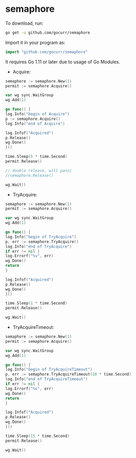 # semaphore

To download, run:

```bash
go get -u github.com/gocurr/semaphore
```

Import it in your program as:

```go
import "github.com/gocurr/semaphore"
```

It requires Go 1.11 or later due to usage of Go Modules.

- Acquire:

```go
semaphore := semaphore.New(1)
permit := semaphore.Acquire()

var wg sync.WaitGroup
wg.Add(1)

go func() {
log.Info("begin of Acquire")
p := semaphore.Acquire()
log.Info("end of Acquire")

log.Infof("Acquired")
p.Release()
wg.Done()
}()

time.Sleep(5 * time.Second)
permit.Release()

// double release, will panic
//semaphore.Release()

wg.Wait()
```

- TryAcquire:

```go
semaphore := semaphore.New(1)
permit := semaphore.Acquire()

var wg sync.WaitGroup
wg.Add(1)

go func() {
log.Info("begin of TryAcquire")
p, err := semaphore.TryAcquire()
log.Info("end of TryAcquire")
if err != nil {
log.Errorf("%v", err)
wg.Done()
return
}

log.Infof("Acquired")
p.Release()
wg.Done()
}()

time.Sleep(1 * time.Second)
permit.Release()

wg.Wait()
```

- TryAcquireTimeout:

```go
semaphore := semaphore.New(1)
permit := semaphore.Acquire()

var wg sync.WaitGroup
wg.Add(1)

go func() {
log.Info("begin of TryAcquireTimeout")
p, err := semaphore.TryAcquireTimeout(10 * time.Second)
log.Info("end of TryAcquireTimeout")
if err != nil {
log.Errorf("%v", err)
wg.Done()
return
}

log.Infof("Acquired")
p.Release()
wg.Done()
}()

time.Sleep(15 * time.Second)
permit.Release()

wg.Wait()
```